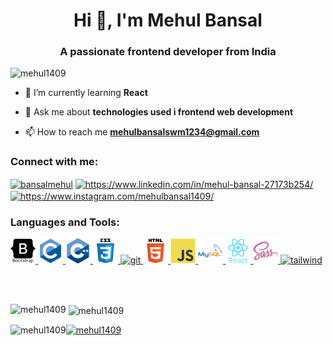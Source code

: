 
<h1 align="center">Hi 👋, I'm Mehul Bansal</h1>
<h3 align="center">A passionate frontend developer from India</h3>

<p align="left"> <img src="https://komarev.com/ghpvc/?username=mehul1409&label=Profile%20views&color=0e75b6&style=flat" alt="mehul1409" /> </p>

- 🌱 I’m currently learning **React**

- 💬 Ask me about **technologies used i frontend web development**

- 📫 How to reach me **mehulbansalswm1234@gmail.com**
  <br>

<h3 align="left">Connect with me:</h3>
<p align="left">
<a href="https://twitter.com/bansalmehul" target="blank"><img align="center" src="https://raw.githubusercontent.com/rahuldkjain/github-profile-readme-generator/master/src/images/icons/Social/twitter.svg" alt="bansalmehul" height="30" width="40" /></a>
<a href="https://linkedin.com/in/https://www.linkedin.com/in/mehul-bansal-27173b254/" target="blank"><img align="center" src="https://raw.githubusercontent.com/rahuldkjain/github-profile-readme-generator/master/src/images/icons/Social/linked-in-alt.svg" alt="https://www.linkedin.com/in/mehul-bansal-27173b254/" height="30" width="40" /></a>
<a href="https://instagram.com/https://www.instagram.com/mehulbansal1409/" target="blank"><img align="center" src="https://raw.githubusercontent.com/rahuldkjain/github-profile-readme-generator/master/src/images/icons/Social/instagram.svg" alt="https://www.instagram.com/mehulbansal1409/" height="30" width="40" /></a>
</p>

<h3 align="left">Languages and Tools:</h3>
<p align="left"> <a href="https://getbootstrap.com" target="_blank" rel="noreferrer"> <img src="https://raw.githubusercontent.com/devicons/devicon/master/icons/bootstrap/bootstrap-plain-wordmark.svg" alt="bootstrap" width="40" height="40"/> </a> <a href="https://www.cprogramming.com/" target="_blank" rel="noreferrer"> <img src="https://raw.githubusercontent.com/devicons/devicon/master/icons/c/c-original.svg" alt="c" width="40" height="40"/> </a> <a href="https://www.w3schools.com/cpp/" target="_blank" rel="noreferrer"> <img src="https://raw.githubusercontent.com/devicons/devicon/master/icons/cplusplus/cplusplus-original.svg" alt="cplusplus" width="40" height="40"/> </a> <a href="https://www.w3schools.com/css/" target="_blank" rel="noreferrer"> <img src="https://raw.githubusercontent.com/devicons/devicon/master/icons/css3/css3-original-wordmark.svg" alt="css3" width="40" height="40"/> </a> <a href="https://git-scm.com/" target="_blank" rel="noreferrer"> <img src="https://www.vectorlogo.zone/logos/git-scm/git-scm-icon.svg" alt="git" width="40" height="40"/> </a> <a href="https://www.w3.org/html/" target="_blank" rel="noreferrer"> <img src="https://raw.githubusercontent.com/devicons/devicon/master/icons/html5/html5-original-wordmark.svg" alt="html5" width="40" height="40"/> </a> <a href="https://developer.mozilla.org/en-US/docs/Web/JavaScript" target="_blank" rel="noreferrer"> <img src="https://raw.githubusercontent.com/devicons/devicon/master/icons/javascript/javascript-original.svg" alt="javascript" width="40" height="40"/> </a> <a href="https://www.mysql.com/" target="_blank" rel="noreferrer"> <img src="https://raw.githubusercontent.com/devicons/devicon/master/icons/mysql/mysql-original-wordmark.svg" alt="mysql" width="40" height="40"/> </a> <a href="https://reactjs.org/" target="_blank" rel="noreferrer"> <img src="https://raw.githubusercontent.com/devicons/devicon/master/icons/react/react-original-wordmark.svg" alt="react" width="40" height="40"/> </a> <a href="https://sass-lang.com" target="_blank" rel="noreferrer"> <img src="https://raw.githubusercontent.com/devicons/devicon/master/icons/sass/sass-original.svg" alt="sass" width="40" height="40"/> </a> <a href="https://tailwindcss.com/" target="_blank" rel="noreferrer"> <img src="https://www.vectorlogo.zone/logos/tailwindcss/tailwindcss-icon.svg" alt="tailwind" width="40" height="40"/> </a> </p><br><br>

<p><img align="left" src="https://github-readme-stats.vercel.app/api/top-langs?username=mehul1409&show_icons=true&locale=en&layout=compact" alt="mehul1409" /></p>

<p>&nbsp;<img align="center" src="https://github-readme-stats.vercel.app/api?username=mehul1409&show_icons=true&locale=en" alt="mehul1409" /></p>

<p><img align="left" src="https://github-readme-streak-stats.herokuapp.com/?user=mehul1409&" alt="mehul1409" /></p>

<p align="left"> <a href="https://github.com/ryo-ma/github-profile-trophy"><img src="https://github-profile-trophy.vercel.app/?username=mehul1409" alt="mehul1409" /></a> </p>



